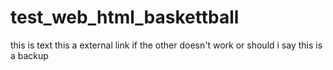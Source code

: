 # test_web_html_baskettball
this is text this a external link if the other doesn't work or should i say this is a backup
